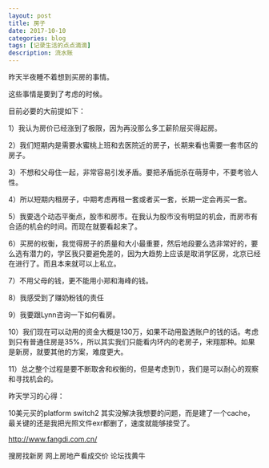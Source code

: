 ```yaml
---
layout: post
title: 房子
date: 2017-10-10
categories: blog
tags: [记录生活的点点滴滴]
description: 流水账
---
```



昨天半夜睡不着想到买房的事情。

这些事情是要到了考虑的时候。

目前必要的大前提如下：

1）我认为房价已经涨到了极限，因为再没那么多工薪阶层买得起房。

2）我们短期内是需要水蜜桃上班和去医院近的房子，长期来看也需要一套市区的房子。

3）不想和父母住一起，非常容易引发矛盾。要把矛盾扼杀在萌芽中，不要考验人性。

4）所以短期内租房子，中期考虑再租一套或者买一套，长期一定会再买一套。

5）我要选个动态平衡点，股市和房市。在我认为股市没有明显的机会，而房市有合适的机会的时间。而现在就要看起来了。

6）买房的权衡，我觉得房子的质量和大小最重要，然后地段要么选非常好的，要么选有潜力的，学区我只要避免差的，因为大趋势上应该是取消学区房，北京已经在进行了。而且本来就可以上私立。

7）不用父母的钱，更不能用小郑和海峰的钱。

8）我感受到了赚奶粉钱的责任

9）我要跟Lynn咨询一下如何看房。

10）我们现在可以动用的资金大概是130万，如果不动用盈透账户的钱的话。考虑到只有普通住房是35%，所以其实我们只能看内环内的老房子，宋翔那种。如果是新房，就要其他的方案，难度更大。

11）总之整个过程是要不断取舍和权衡的，但是考虑到1），我们是可以耐心的观察和寻找机会的。

昨天学习的心得：

10美元买的platform switch2 其实没解决我想要的问题，而是建了一个cache，最关键的还是我把光照文件exr都删了，速度就能够接受了。


http://www.fangdi.com.cn/

搜房找新房
网上房地产看成交价
论坛找黄牛











 















